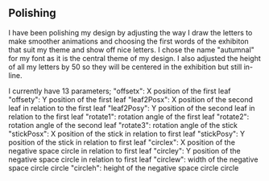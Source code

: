 ## Polishing

I have been polishing my design by adjusting the way I draw the letters to make smoother animations and choosing the first words of the exhibiton that suit my theme and show off nice letters. I chose the name "autumnal" for my font as it is the central theme of my design. I also adjusted the height of all my letters by 50 so they will be centered in the exhibition but still in-line.

I currently have 13 parameters;
	"offsetx": X position of the first leaf
    "offsety": Y position of the first leaf
    "leaf2Posx": X position of the second leaf in relation to the first leaf
    "leaf2Posy": Y position of the second leaf in relation to the first leaf
    "rotate1": rotation angle of the first leaf
    "rotate2": rotation angle of the second leaf
    "rotate3": rotation angle of the stick
    "stickPosx": X position of the stick in relation to first leaf
    "stickPosy": Y position of the stick in relation to first leaf
 	"circlex": X position of the negative space circle in relation to first leaf
    "circley": Y position of the negative space circle in relation to first leaf
    "circlew": width of the negative space circle circle
    "circleh": height of the negative space circle circle